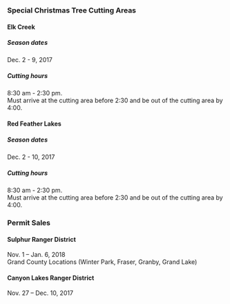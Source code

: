 [comment]: <> (This section appears under the cutting dates)

### Special Christmas Tree Cutting Areas

#### Elk Creek

##### Season dates

Dec. 2 - 9, 2017

##### Cutting hours

8:30 am - 2:30 pm.  
Must arrive at the cutting area before 2:30 and be out of the cutting area by 4:00.

#### Red Feather Lakes

##### Season dates

Dec. 2 - 10, 2017

##### Cutting hours

8:30 am - 2:30 pm.  
Must arrive at the cutting area before 2:30 and be out of the cutting area by 4:00.

### Permit Sales

#### Sulphur Ranger District

Nov. 1 – Jan. 6, 2018  
Grand County Locations (Winter Park, Fraser, Granby, Grand Lake)

#### Canyon Lakes Ranger District

Nov. 27 – Dec. 10, 2017

